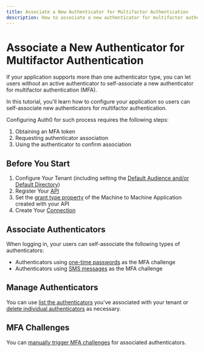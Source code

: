 ```yaml
---
title: Associate a New Authenticator for Multifactor Authentication
description: How to associate a new authenticator for multifactor authentication using the MFA API endpoints
---
```


# Associate a New Authenticator for Multifactor Authentication

If your application supports more than one authenticator type, you can let users without an active authenticator to self-associate a new authenticator for multifactor authentication (MFA).

In this tutorial, you'll learn how to configure your application so users can self-associate new authenticators for multifactor authentication.

Configuring Auth0 for such process requires the following steps:

1. Obtaining an MFA token
2. Requesting authenticator association
3. Using the authenticator to confirm association

## Before You Start

1. Configure Your Tenant (including setting the [Default Audience and/or Default Directory](/dashboard-tenant-settings#api-authorization-settings))
1. Register Your [API](https://auth0.com/docs/apis#how-to-configure-an-api-in-auth0)
1. Set the [grant type property](/applications/application-grant-types) of the Machine to Machine Application created with your API
1. Create Your [Connection](/connections/database)

## Associate Authenticators

When logging in, your users can self-associate the following types of authenticators:

* Authenticators using [one-time passwords](/multifactor-authentication/api/otp) as the MFA challenge
* Authenticators using [SMS messages](/multifactor-authentication/api/oob) as the MFA challenge

## Manage Authenticators

You can use [list the authenticators](/multifactor-authentication/api/manage#list-authenticators) you've associated with your tenant or [delete individual authenticators](/multifactor-authentication/api/manage#delete-authenticators) as necessary.

## MFA Challenges

You can [manually trigger MFA challenges](/multifactor-authentication/api/challenges) for associated authenticators.
